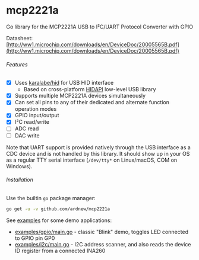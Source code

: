 # mcp2221a
Go library for the MCP2221A USB to I²C/UART Protocol Converter with GPIO

Datasheet: [http://ww1.microchip.com/downloads/en/DeviceDoc/20005565B.pdf](http://ww1.microchip.com/downloads/en/DeviceDoc/20005565B.pdf)

###### Features
- [x] Uses [karalabe/hid](https://github.com/karalabe/hid) for USB HID interface
   - Based on cross-platform [HIDAPI](https://github.com/signal11/hidapi) low-level USB library
- [x] Supports multiple MCP2221A devices simultaneously
- [x] Can set all pins to any of their dedicated and alternate function operation modes
- [x] GPIO input/output
- [x] I²C read/write
- [ ] ADC read
- [ ] DAC write

Note that UART support is provided natively through the USB interface as a CDC device and is not handled by this library. It should show up in your OS as a regular TTY serial interface (`/dev/tty*` on Linux/macOS, COM on Windows).

###### Installation
Use the builtin `go` package manager:
```sh
go get -u -v github.com/ardnew/mcp2221a
```

See [examples](examples) for some demo applications:
- [examples/gpio/main.go](examples/gpio/main.go) - classic "Blink" demo, toggles LED connected to GPIO pin GP0
- [examples/i2c/main.go](examples/i2c/main.go) - I2C address scanner, and also reads the device ID register from a connected INA260
